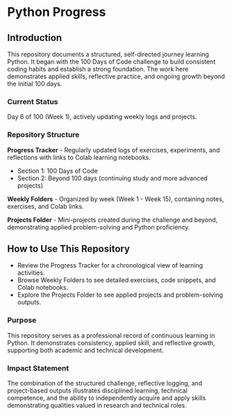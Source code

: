 # Python Progress

## Introduction

This repository documents a structured, self-directed journey learning Python. It began with the 100 Days of Code challenge to build consistent coding habits and establish a strong foundation. The work here demonstrates applied skills, reflective practice, and ongoing growth beyond the initial 100 days. 

### Current Status 

Day 6 of 100 (Week 1), actively updating weekly logs and projects. 

### Repository Structure

**Progress Tracker** - Regularly updated logs of exercises, experiments, and reflections with links to Colab learning notebooks.
  - Section 1: 100 Days of Code
  - Section 2: Beyond 100 days (continuing study and more advanced projects)

**Weekly Folders** - Organized by week (Week 1 - Week 15), containing notes, exercises, and Colab links.

**Projects Folder** - Mini-projects created during the challenge and beyond, demonstrating applied problem-solving and Python proficiency.

## How to Use This Repository

- Review the Progress Tracker for a chronological view of learning activities.
- Browse Weekly Folders to see detailed exercises, code snippets, and Colab notebooks.
- Explore the Projects Folder to see applied projects and problem-solving outputs. 

### Purpose 

This repository serves as a professional record of continuous learning in Python. It demonstrates consistency, applied skill, and reflective growth, supporting both academic and technical development.

### Impact Statement

The combination of the structured challenge, reflective logging, and project-based outputs illustrates disciplined learning, technical competence, and the ability to independently acquire and apply skills demonstrating qualities valued in research and technical roles. 
